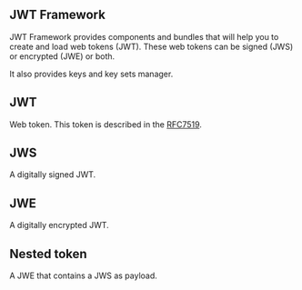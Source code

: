 ## JWT Framework

JWT Framework provides components and bundles that will help you to create and load web tokens (JWT).
These web tokens can be signed (JWS) or encrypted (JWE) or both.

It also provides keys and key sets manager.

## JWT

Web token. This token is described in the [RFC7519](https://tools.ietf.org/html/rfc7519).

## JWS

A digitally signed JWT.

## JWE

A digitally encrypted JWT.

## Nested token

A JWE that contains a JWS as payload.
